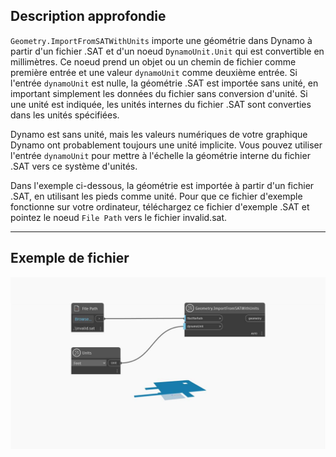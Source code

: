 ## Description approfondie
`Geometry.ImportFromSATWithUnits` importe une géométrie dans Dynamo à partir d'un fichier .SAT et d'un noeud `DynamoUnit.Unit` qui est convertible en millimètres. Ce noeud prend un objet ou un chemin de fichier comme première entrée et une valeur `dynamoUnit` comme deuxième entrée. Si l'entrée `dynamoUnit` est nulle, la géométrie .SAT est importée sans unité, en important simplement les données du fichier sans conversion d'unité. Si une unité est indiquée, les unités internes du fichier .SAT sont converties dans les unités spécifiées.

Dynamo est sans unité, mais les valeurs numériques de votre graphique Dynamo ont probablement toujours une unité implicite. Vous pouvez utiliser l'entrée `dynamoUnit` pour mettre à l'échelle la géométrie interne du fichier .SAT vers ce système d'unités.

Dans l'exemple ci-dessous, la géométrie est importée à partir d'un fichier .SAT, en utilisant les pieds comme unité. Pour que ce fichier d'exemple fonctionne sur votre ordinateur, téléchargez ce fichier d'exemple .SAT et pointez le noeud `File Path` vers le fichier invalid.sat.

___
## Exemple de fichier

![Geometry.ImportFromSATWithUnits](./GeometryUI.ImportFromSATWithUnits_img.jpg)

